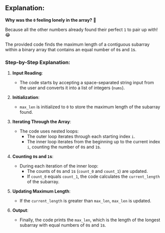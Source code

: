 ## Explanation:

**Why was the `0` feeling lonely in the array?** 🤔

Because all the other numbers already found their perfect `1` to pair up with! 😂

The provided code finds the maximum length of a contiguous subarray within a binary array that contains an equal number of `0`s and `1`s.

### **Step-by-Step Explanation:**

1. **Input Reading**:

   - The code starts by accepting a space-separated string input from the user and converts it into a list of integers (`nums`).

2. **Initialization**:

   - `max_len` is initialized to `0` to store the maximum length of the subarray found.

3. **Iterating Through the Array**:

   - The code uses nested loops:
     - The outer loop iterates through each starting index `i`.
     - The inner loop iterates from the beginning up to the current index `i`, counting the number of `0`s and `1`s.

4. **Counting `0`s and `1`s**:

   - During each iteration of the inner loop:
     - The counts of `0`s and `1`s (`count_0` and `count_1`) are updated.
     - If `count_0` equals `count_1`, the code calculates the `current_length` of the subarray.

5. **Updating Maximum Length**:

   - If the `current_length` is greater than `max_len`, `max_len` is updated.

6. **Output**:
   - Finally, the code prints the `max_len`, which is the length of the longest subarray with equal numbers of `0`s and `1`s.
